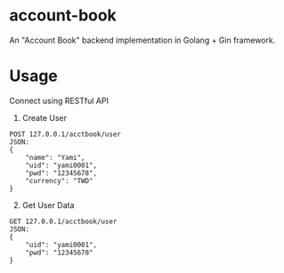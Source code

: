 # account-book
An "Account Book" backend implementation in Golang + Gin framework.  
  
# Usage
Connect using RESTful API  

1. Create User  
  ```
  POST 127.0.0.1/acctbook/user  
  JSON:  
  {  
      "name": "Yami",  
      "uid": "yami0001",  
      "pwd": "12345678",  
      "currency": "TWD"  
  }  
  ```  
2. Get User Data
  ```
  GET 127.0.0.1/acctbook/user  
  JSON: 
  {  
      "uid": "yami0001",  
      "pwd": "12345678"  
  }  
  ```  
